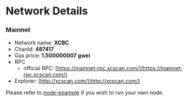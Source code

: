 # Network Details

### Mainnet

* Network name: **XCBC**
* ChanId: **487417**
* Gas price: **1.500000007 gwei**
* RPC
  * official RPC: [https://mainnet-rpc.xcscan.com/](https://mainnet-rpc.xcscan.com/)​
* Explorer: [http://xcscan.com/](http://xcscan.com/)​

Please refer to [node-example](https://github.com/Xcblockchain/XCBCNetwork/tree/master/node-example) if you wish to run your own node.
